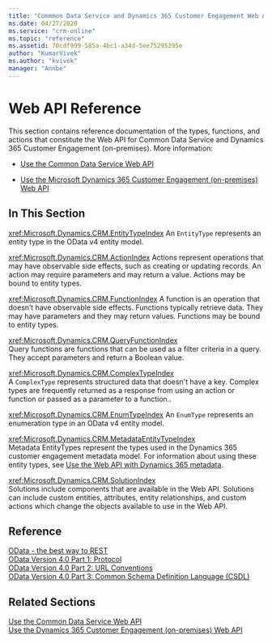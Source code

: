 ```yaml
---
title: "Commmon Data Service and Dynamics 365 Customer Engagement Web API Reference| MicrosoftDocs"
ms.date: 04/27/2020
ms.service: "crm-online"
ms.topic: "reference"
ms.assetid: 70cdf999-585a-4bc1-a34d-5ee75295295e
author: "KumarVivek"
ms.author: "kvivek"
manager: "Annbe"
---
```

# Web API Reference 
This section contains reference documentation of the types, functions, and actions that constitute the Web API for Common Data Service and Dynamics 365 Customer Engagement (on-premises). More information:

- [Use the Common Data Service Web API](/powerapps/developer/common-data-service/webapi/overview)

- [Use the Microsoft Dynamics 365 Customer Engagement (on-premises) Web API](/dynamics365/customer-engagement/developer/use-microsoft-dynamics-365-web-api) 

## In This Section  
 <xref:Microsoft.Dynamics.CRM.EntityTypeIndex> 
 An `EntityType` represents an entity type in the OData v4 entity model.  
  
 <xref:Microsoft.Dynamics.CRM.ActionIndex> 
 Actions represent operations that may have observable side effects, such as creating or updating records. An action may require parameters and may return a value. Actions may be bound to entity types.  
  
 <xref:Microsoft.Dynamics.CRM.FunctionIndex> 
 A function is an operation that doesn’t have observable side effects. Functions typically retrieve data. They may have parameters and they may return values. Functions may be bound to entity types.  
  
 <xref:Microsoft.Dynamics.CRM.QueryFunctionIndex>  
 Query functions are functions that can be used as a filter criteria in a query. They accept parameters and return a Boolean value.  
  
 <xref:Microsoft.Dynamics.CRM.ComplexTypeIndex>  
 A `ComplexType` represents structured data that doesn't have a key. Complex types are frequently returned as a response from using an action or function or passed as a parameter to a function..  
  
 <xref:Microsoft.Dynamics.CRM.EnumTypeIndex> 
 An `EnumType` represents an enumeration type in an OData v4 entity model.  
  
 <xref:Microsoft.Dynamics.CRM.MetadataEntityTypeIndex>  
 Metadata EntityTypes represent the types used in the Dynamics 365 customer engagement metadata model. For information about using these entity types, see [Use the Web API with Dynamics 365 metadata](assetId:///a0edc029-c6db-48ac-9538-b0270fe94440).  

 <xref:Microsoft.Dynamics.CRM.SolutionIndex>  
 Solutions include components that are available in the Web API. Solutions can include custom entities, attributes, entity relationships, and custom actions which change the 
objects available to use in the Web API.   
  
## Reference  
 [OData - the best way to REST](http://www.odata.org/)<br />
 [OData Version 4.0 Part 1: Protocol](http://docs.oasis-open.org/odata/odata/v4.0/os/part1-protocol/odata-v4.0-os-part1-protocol.html)<br />
 [OData Version 4.0 Part 2: URL Conventions](http://docs.oasis-open.org/odata/odata/v4.0/os/part2-url-conventions/odata-v4.0-os-part2-url-conventions.html)<br />
 [OData Version 4.0 Part 3: Common Schema Definition Language (CSDL)](http://docs.oasis-open.org/odata/odata/v4.0/os/part3-csdl/odata-v4.0-os-part3-csdl.html)  
  
## Related Sections  

 [Use the Common Data Service Web API](/powerapps/developer/common-data-service/webapi/overview)<br/>
 [Use the Dynamics 365 Customer Engagement (on-premises) Web API](/dynamics365/customer-engagement/developer/use-microsoft-dynamics-365-web-api)